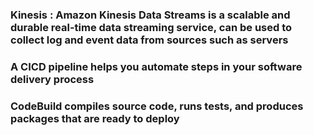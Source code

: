 ### Kinesis : Amazon Kinesis Data Streams is a scalable and durable real-time data streaming service, can be used to collect log and event data from sources such as servers

### A CICD pipeline helps you automate steps in your software delivery process

### CodeBuild compiles source code, runs tests, and produces packages that are ready to deploy




